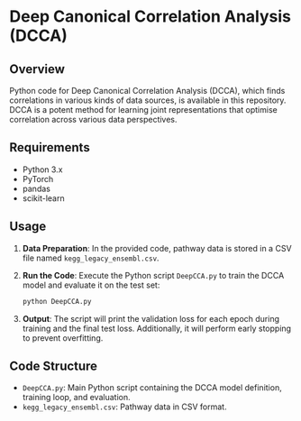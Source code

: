 

# Deep Canonical Correlation Analysis (DCCA)

## Overview

Python code for Deep Canonical Correlation Analysis (DCCA), which finds correlations in various kinds of data sources, is available in this repository. DCCA is a potent method for learning joint representations that optimise correlation across various data perspectives.

## Requirements

- Python 3.x
- PyTorch
- pandas
- scikit-learn

## Usage

1. **Data Preparation**: In the provided code, pathway data is stored in a CSV file named `kegg_legacy_ensembl.csv`.

2. **Run the Code**: Execute the Python script `DeepCCA.py` to train the DCCA model and evaluate it on the test set:

    ```bash
    python DeepCCA.py
    ```

3. **Output**: The script will print the validation loss for each epoch during training and the final test loss. Additionally, it will perform early stopping to prevent overfitting.

## Code Structure

- `DeepCCA.py`: Main Python script containing the DCCA model definition, training loop, and evaluation.
- `kegg_legacy_ensembl.csv`:  Pathway data in CSV format.

